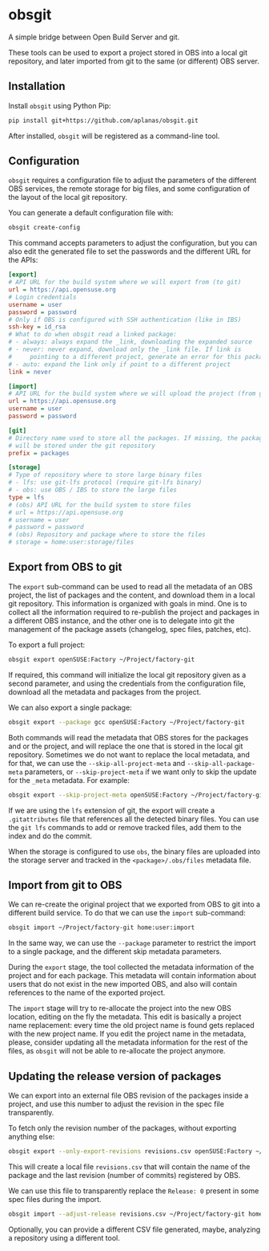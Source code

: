 # obsgit

A simple bridge between Open Build Server and git.

These tools can be used to export a project stored in OBS into a local
git repository, and later imported from git to the same (or different)
OBS server.

## Installation
Install `obsgit` using Python Pip:

```bash
pip install git+https://github.com/aplanas/obsgit.git
```

After installed, `obsgit` will be registered as a command-line tool.

## Configuration

`obsgit` requires a configuration file to adjust the parameters of the
different OBS services, the remote storage for big files, and some
configuration of the layout of the local git repository.

You can generate a default configuration file with:

```bash
obsgit create-config
```

This command accepts parameters to adjust the configuration, but you
can also edit the generated file to set the passwords and the
different URL for the APIs:

```ini
[export]
# API URL for the build system where we will export from (to git)
url = https://api.opensuse.org
# Login credentials
username = user
password = password
# Only if OBS is configured with SSH authentication (like in IBS)
ssh-key = id_rsa
# What to do when obsgit read a linked package:
# - always: always expand the _link, downloading the expanded source
# - never: never expand, download only the _link file. If link is
#     pointing to a different project, generate an error for this package
# - auto: expand the link only if point to a different project
link = never

[import]
# API URL for the build system where we will upload the project (from git)
url = https://api.opensuse.org
username = user
password = password

[git]
# Directory name used to store all the packages. If missing, the packages
# will be stored under the git repository
prefix = packages

[storage]
# Type of repository where to store large binary files
# - lfs: use git-lfs protocol (require git-lfs binary)
# - obs: use OBS / IBS to store the large files
type = lfs
# (obs) API URL for the build system to store files
# url = https://api.opensuse.org
# username = user
# password = password
# (obs) Repository and package where to store the files
# storage = home:user:storage/files
```

## Export from OBS to git

The `export` sub-command can be used to read all the metadata of an
OBS project, the list of packages and the content, and download them
in a local git repository. This information is organized with goals in
mind. One is to collect all the information required to re-publish the
project and packages in a different OBS instance, and the other one is
to delegate into git the management of the package assets (changelog,
spec files, patches, etc).

To export a full project:

```bash
obsgit export openSUSE:Factory ~/Project/factory-git
```

If required, this command will initialize the local git repository
given as a second parameter, and using the credentials from the
configuration file, download all the metadata and packages from the
project.

We can also export a single package:

```bash
obsgit export --package gcc openSUSE:Factory ~/Project/factory-git
```

Both commands will read the metadata that OBS stores for the packages
and or the project, and will replace the one that is stored in the
local git repository. Sometimes we do not want to replace the local
metadata, and for that, we can use the `--skip-all-project-meta` and
`--skip-all-package-meta` parameters, or `--skip-project-meta` if we
want only to skip the update for the `_meta` metadata. For example:

```bash
obsgit export --skip-project-meta openSUSE:Factory ~/Project/factory-git
```

If we are using the `lfs` extension of git, the export will create a
`.gitattributes` file that references all the detected binary
files. You can use the `git lfs` commands to add or remove tracked
files, add them to the index and do the commit.

When the storage is configured to use `obs`, the binary files are
uploaded into the storage server and tracked in the
`<package>/.obs/files` metadata file.

## Import from git to OBS

We can re-create the original project that we exported from OBS to git
into a different build service. To do that we can use the `import`
sub-command:

```bash
obsgit import ~/Project/factory-git home:user:import
```

In the same way, we can use the `--package` parameter to restrict the
import to a single package, and the different skip metadata
parameters.

During the `export` stage, the tool collected the metadata information
of the project and for each package. This metadata will contain
information about users that do not exist in the new imported OBS, and
also will contain references to the name of the exported project.

The `import` stage will try to re-allocate the project into the new
OBS location, editing on the fly the metadata. This edit is basically
a project name replacement: every time the old project name is found
gets replaced with the new project name. If you edit the project name
in the metadata, please, consider updating all the metadata
information for the rest of the files, as `obsgit` will not be able to
re-allocate the project anymore.

## Updating the release version of packages

We can export into an external file OBS revision of the packages
inside a project, and use this number to adjust the revision in the
spec file transparently.

To fetch only the revision number of the packages, without exporting
anything else:

```bash
obsgit export --only-export-revisions revisions.csv openSUSE:Factory ~/Project/factory-git
```

This will create a local file `revisions.csv` that will contain the
name of the package and the last revision (number of commits)
registered by OBS.

We can use this file to transparently replace the `Release: 0` present
in some spec files during the import.

```bash
obsgit import --adjust-release revisions.csv ~/Project/factory-git home:user:import
```

Optionally, you can provide a different CSV file generated, maybe,
analyzing a repository using a different tool.
